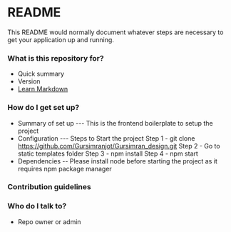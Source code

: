 # README #

This README would normally document whatever steps are necessary to get your application up and running.

### What is this repository for? ###

* Quick summary
* Version
* [Learn Markdown](https://bitbucket.org/tutorials/markdowndemo)

### How do I get set up? ###

* Summary of set up
    --- This is the frontend boilerplate to setup the project
* Configuration
    --- Steps to Start the project
    Step 1  -  git clone https://github.com/Gursimranjot/Gursimran_design.git
    Step 2  -  Go to static templates folder
    Step 3 - npm install
    Step 4 - npm start
* Dependencies
   -- Please install node before starting the project as it requires npm package manager

### Contribution guidelines ###

<!-- * Writing tests
* Code review
* Other guidelines -->

### Who do I talk to? ###

* Repo owner or admin
